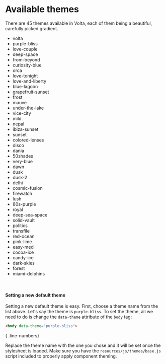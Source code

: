 # Available themes

There are 45 themes available in Volta, each of them being a beautiful, carefully picked gradient.

<ul class="themes-list">
  <li><a data-change-theme="volta">volta</a></li>
  <li><a data-change-theme="purple-bliss">purple-bliss</a></li>
  <li><a data-change-theme="love-couple">love-couple</a></li>
  <li><a data-change-theme="deep-space">deep-space</a></li>
  <li><a data-change-theme="from-beyond">from-beyond</a></li>
  <li><a data-change-theme="curiosity-blue">curiosity-blue</a></li>
  <li><a data-change-theme="orca">orca</a></li>
  <li><a data-change-theme="love-tonight">love-tonight</a></li>
  <li><a data-change-theme="love-and-liberty">love-and-liberty</a></li>
  <li><a data-change-theme="blue-lagoon">blue-lagoon</a></li>
  <li><a data-change-theme="grapefruit-sunset">grapefruit-sunset</a></li>
  <li><a data-change-theme="frost">frost</a></li>
  <li><a data-change-theme="mauve">mauve</a></li>
  <li><a data-change-theme="under-the-lake">under-the-lake</a></li>
  <li><a data-change-theme="vice-city">vice-city</a></li>
  <li><a data-change-theme="mild">mild</a></li>
  <li><a data-change-theme="nepal">nepal</a></li>
  <li><a data-change-theme="ibiza-sunset">ibiza-sunset</a></li>
  <li><a data-change-theme="sunset">sunset</a></li>
  <li><a data-change-theme="colored-lenses">colored-lenses</a></li>
  <li><a data-change-theme="disco">disco</a></li>
  <li><a data-change-theme="dania">dania</a></li>
  <li><a data-change-theme="50shades">50shades</a></li>
  <li><a data-change-theme="very-blue">very-blue</a></li>
  <li><a data-change-theme="dawn">dawn</a></li>
  <li><a data-change-theme="dusk">dusk</a></li>
  <li><a data-change-theme="dusk-2">dusk-2</a></li>
  <li><a data-change-theme="delhi">delhi</a></li>
  <li><a data-change-theme="cosmic-fusion">cosmic-fusion</a></li>
  <li><a data-change-theme="firewatch">firewatch</a></li>
  <li><a data-change-theme="lush">lush</a></li>
  <li><a data-change-theme="80s-purple">80s-purple</a></li>
  <li><a data-change-theme="royal">royal</a></li>
  <li><a data-change-theme="deep-sea-space">deep-sea-space</a></li>
  <li><a data-change-theme="solid-vault">solid-vault</a></li>
  <li><a data-change-theme="politics">politics</a></li>
  <li><a data-change-theme="transfile">transfile</a></li>
  <li><a data-change-theme="red-ocean">red-ocean</a></li>
  <li><a data-change-theme="pink-lime">pink-lime</a></li>
  <li><a data-change-theme="easy-med">easy-med</a></li>
  <li><a data-change-theme="cocoa-ice">cocoa-ice</a></li>
  <li><a data-change-theme="candy-ice">candy-ice</a></li>
  <li><a data-change-theme="dark-skies">dark-skies</a></li>
  <li><a data-change-theme="forest">forest</a></li>
  <li><a data-change-theme="miami-dolphins">miami-dolphins</a></li>
</ul>

<br/>

#### Setting a new default theme

Setting a new default theme is easy. First, choose a theme name from the list above. Let's say the theme is `purple-bliss`. To set the theme, all we need to do is change the `data-theme` attribute of the `body` tag:

~~~html
<body data-theme="purple-bliss">
~~~
{ .line-numbers}

Replace the theme name with the one you chose and it will be set once the stylesheet is loaded. Make sure you have the `resources/js/themes/base.js` script included to properly apply component theming.
